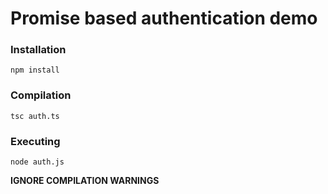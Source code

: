# Promise based authentication demo

### Installation

```
npm install
```

### Compilation

```
tsc auth.ts
```

### Executing

```
node auth.js
```

**IGNORE COMPILATION WARNINGS**
